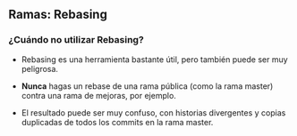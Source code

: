## Ramas: Rebasing

### ¿Cuándo no utilizar Rebasing?

* Rebasing es una herramienta bastante útil, pero también puede ser muy peligrosa.

* **Nunca** hagas un rebase de una rama pública (como la rama master) contra una rama de mejoras, por ejemplo.

* El resultado puede ser muy confuso, con historias divergentes y copias duplicadas de todos los commits en la rama master.



